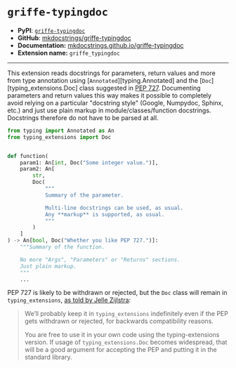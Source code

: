 # `griffe-typingdoc`

- **PyPI**: [`griffe-typingdoc`](https://pypi.org/project/griffe-typingdoc/)
- **GitHub**: [mkdocstrings/griffe-typingdoc](https://github.com/mkdocstrings/griffe-typingdoc)
- **Documentation:** [mkdocstrings.github.io/griffe-typingdoc](https://mkdocstrings.github.io/griffe-typingdoc)
- **Extension name:** `griffe_typingdoc`

---

This extension reads docstrings for parameters, return values and more from type annotation using [`Annotated`][typing.Annotated] and the [`Doc`][typing_extensions.Doc] class suggested in [PEP 727](https://peps.python.org/pep-0727/). Documenting parameters and return values this way makes it possible to completely avoid relying on a particular "docstring style" (Google, Numpydoc, Sphinx, etc.) and just use plain markup in module/classes/function docstrings. Docstrings therefore do not have to be parsed at all. 

```python
from typing import Annotated as An
from typing_extensions import Doc


def function(
    param1: An[int, Doc("Some integer value.")],
    param2: An[
        str,
        Doc(
            """
            Summary of the parameter.

            Multi-line docstrings can be used, as usual.
            Any **markup** is supported, as usual.
            """
        )
    ]
) -> An[bool, Doc("Whether you like PEP 727.")]:
    """Summary of the function.

    No more "Args", "Parameters" or "Returns" sections.
    Just plain markup.
    """
    ...
```

PEP 727 is likely to be withdrawn or rejected, but the `Doc` class will remain in `typing_extensions`, [as told by Jelle Zijlstra](https://discuss.python.org/t/pep-727-documentation-metadata-in-typing/32566/183):

> We’ll probably keep it in `typing_extensions` indefinitely even if the PEP gets withdrawn or rejected, for backwards compatibility reasons.
>
> You are free to use it in your own code using the typing-extensions version. If usage of `typing_extensions.Doc` becomes widespread, that will be a good argument for accepting the PEP and putting it in the standard library.
